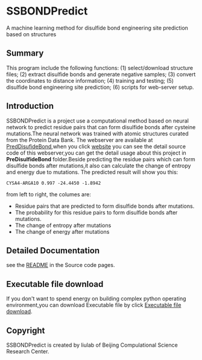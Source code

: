 # SSBONDPredict
A machine learning method for disulfide bond engineering site prediction based on structures

## Summary
This program include the following functions:
(1) select/download structure files;
(2) extract disulfide bonds and generate negative samples;
(3) convert the coordinates to distance information;
(4) training and testing;
(5) disulfide bond engineering site prediction;
(6) scripts for web-server setup.

## Introduction
SSBONDPredict is a project use a computational method based on neural network to predict residue pairs that can form disulfide bonds after cysteine mutations.The neural network was trained with atomic structures curated from the Protein Data Bank. The webserver are available at [PredDisufideBond](http://liulab.csrc.ac.cn:10003/index),when you click [website](https://github.com/gao666999/SSBONDwebsite) you can see the detail source code of this webserver,you can get the detail usage about this project in **PreDisulfideBond** folder.Beside predicting the residue pairs which can form disulfide bonds after mutations,it also can calculate the change of entropy and energy due to mutations.
The predicted result will show you this:

```CYSA4-ARGA10 0.997 -24.4450 -1.8942```

from left to right, the columes are:
* Residue pairs that are predicted to form disulfide bonds after mutations.
* The probability for this residue pairs to form disulfide bonds after mutations.
* The change of entropy after mutations
* The change of energy after mutations

## Detailed Documentation
see the [README](https://github.com/LiuLab-CSRC/SSBONDPredict/tree/master/PreDisulfideBond) in the Source code pages.

## Executable file download 
If you don't want to spend energy on building complex python operating environment,you can download Executable file by click [Executable file download](https://github.com/gao666999/SSBONDpyinstaller).

## Copyright
SSBONDPredict is created by liulab of Beijing Compulational Science Research Center.
